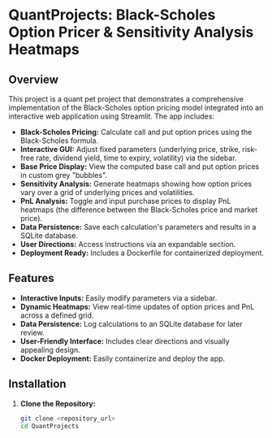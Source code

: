 # QuantProjects: Black-Scholes Option Pricer & Sensitivity Analysis Heatmaps

## Overview

This project is a quant pet project that demonstrates a comprehensive implementation of the Black-Scholes option pricing model integrated into an interactive web application using Streamlit. The app includes:

- **Black-Scholes Pricing:** Calculate call and put option prices using the Black-Scholes formula.
- **Interactive GUI:** Adjust fixed parameters (underlying price, strike, risk-free rate, dividend yield, time to expiry, volatility) via the sidebar.
- **Base Price Display:** View the computed base call and put option prices in custom grey "bubbles".
- **Sensitivity Analysis:** Generate heatmaps showing how option prices vary over a grid of underlying prices and volatilities.
- **PnL Analysis:** Toggle and input purchase prices to display PnL heatmaps (the difference between the Black-Scholes price and market price).
- **Data Persistence:** Save each calculation's parameters and results in a SQLite database.
- **User Directions:** Access instructions via an expandable section.
- **Deployment Ready:** Includes a Dockerfile for containerized deployment.

## Features

- **Interactive Inputs:** Easily modify parameters via a sidebar.
- **Dynamic Heatmaps:** View real-time updates of option prices and PnL across a defined grid.
- **Data Persistence:** Log calculations to an SQLite database for later review.
- **User-Friendly Interface:** Includes clear directions and visually appealing design.
- **Docker Deployment:** Easily containerize and deploy the app.

## Installation

1. **Clone the Repository:**

   ```bash
   git clone <repository_url>
   cd QuantProjects
